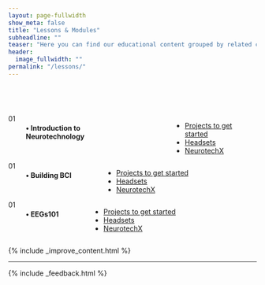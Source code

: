 ```yaml
---
layout: page-fullwidth
show_meta: false
title: "Lessons & Modules"
subheadline: ""
teaser: "Here you can find our educational content grouped by related clusters. It is a more structured path into Neurotech material, they are designed to give you a more cohesive entry point."
header:
  image_fullwidth: ""
permalink: "/lessons/"
---
```



<div class="row" style="padding-top:60px;">

<div class="large-12 columns module" markdown="1" style="">
  <div class="medium-2 columns number">01</div>
  <div class="medium-10 columns box">
    <h4>• Introduction to Neurotechnology</h4>
    <ul style="padding-left:70px">
      <li class="section"><a href="http://learn.neurotechedu.com/projects/">Projects to get started</a></li>
      <li  class="section"><a href="http://learn.neurotechedu.com/headsets/">Headsets</a></li>
      <li class="section"><a href="http://www.neurotechx.com/">NeurotechX</a></li>
    </ul>
  </div>
</div>

<div class="large-12 columns module" markdown="1" style="">
  <div class="medium-2 columns number">01</div>
  <div class="medium-10 columns box">
    <h4>• Building BCI</h4>
    <ul style="padding-left:70px">
      <li class="section"><a href="http://learn.neurotechedu.com/projects/">Projects to get started</a></li>
      <li  class="section"><a href="http://learn.neurotechedu.com/headsets/">Headsets</a></li>
      <li class="section"><a href="http://www.neurotechx.com/">NeurotechX</a></li>
    </ul>
  </div>
</div>

<div class="large-12 columns module" markdown="1" style="">

  <div class="medium-2 columns number">01</div>
  <div class="medium-10 columns box">
    <h4>• EEGs101</h4>
    <ul style="padding-left:70px">
      <li class="section"><a href="http://learn.neurotechedu.com/projects/">Projects to get started</a></li>
      <li  class="section"><a href="http://learn.neurotechedu.com/headsets/">Headsets</a></li>
      <li class="section"><a href="http://www.neurotechx.com/">NeurotechX</a></li>
    </ul>
  </div>
</div>



{% include _improve_content.html %}

<hr>

{% include _feedback.html %}


</div>
